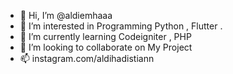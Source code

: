 - 👋 Hi, I’m @aldiemhaaa
- 👀 I’m interested in Programming Python , Flutter .
- 🌱 I’m currently learning Codeigniter , PHP
- 💞️ I’m looking to collaborate on My Project
- 📫 instagram.com/aldihadistiann

<!---
aldiemhaaa/aldiemhaaa is a ✨ special ✨ repository because its `README.md` (this file) appears on your GitHub profile.
You can click the Preview link to take a look at your changes.
--->
